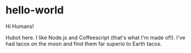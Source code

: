 # hello-world

Hi Humans!

Hubot here. I like Node.js and Coffeescript (that's what I'm made of!).
I've had tacos on the moon and find them far superio to Earth tacos.
